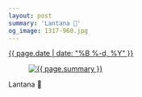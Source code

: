```yaml
---
layout: post
summary: 'Lantana 🌸'
og_image: 1317-960.jpg
---
```


<p>
 <time>
  <a href="/1317">
   {{ page.date | date: "%B %-d, %Y" }}
  </a>
 </time>
 <a href="/1317">
  <figure data-taken="3/15/2021">
   <img alt="{{ page.summary }}" sizes="(min-width: 700px) 50vw, calc(100vw - 2rem)" src="{{ site.assets_url }}/1317-480.jpg" srcset="{{ site.assets_url }}/1317-240.jpg 240w, {{ site.assets_url }}/1317-480.jpg 480w, {{ site.assets_url }}/1317-720.jpg 720w, {{ site.assets_url }}/1317-960.jpg 960w"/>
  </figure>
 </a>
 <span>
  Lantana 🌸
 </span>
</p>
